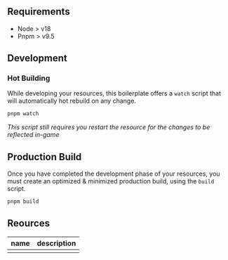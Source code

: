 <h1 align="center">
    <server>
</h1>

## Requirements

- Node > v18
- Pnpm > v9.5

## Development

### Hot Building

While developing your resources, this boilerplate offers
a `watch` script that will automatically hot rebuild on any
change.

```sh
pnpm watch
```

_This script still requires you restart the resource for the
changes to be reflected in-game_

## Production Build

Once you have completed the development phase of your resources,
you must create an optimized & minimized production build, using
the `build` script.

```sh
pnpm build
```

## Reources

| name | description |
| ---- | ----------- |
|      |             |
